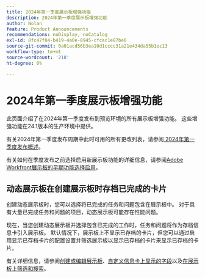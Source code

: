 ```yaml
---
title: 2024年第一季度展示板增强功能
description: 2024年第一季度展示板增强功能
author: Nolan
feature: Product Announcements
recommendations: noDisplay, noCatalog
exl-id: 8fc47f84-b419-4a0e-8945-cfcac1e87be8
source-git-commit: 0a01acd56b3ea10d1cccc31a21e434da55b1ec13
workflow-type: tm+mt
source-wordcount: '218'
ht-degree: 0%

---
```


# 2024年第一季度展示板增强功能

此页面介绍了在2024年第一季度发布到预览环境的所有展示板增强功能。 这些增强功能在24.1版本的生产环境中提供。

有关2024年第一季度发布周期中此时可用的所有更改列表，请参阅[ 2024年第一季度发布概述](/help/quicksilver/product-announcements/product-releases/24-q1-release-activity/24-q1-release-overview.md)。

有关如何在季度发布之前选择启用新展示板功能的详细信息，请参阅[Adobe Workfront展示板的早期功能选择启用](/help/quicksilver/agile/get-started-with-boards/boards-early-feature-opt-in.md)。

## 动态展示板在创建展示板时存档已完成的卡片

创建动态展示板时，您可以选择将已完成的任务和问题包含在展示板中。 对于具有大量已完成任务和问题的项目，动态展示板可能存在性能问题。

现在，当您创建动态展示板并选择包含已完成的工作时，任务和问题将作为存档信息卡引入展示板。 默认情况下，展示板上不显示已存档的卡片，但您可以通过启用显示已存档卡片的配置设置并筛选展示板以显示已存档的卡片来显示已存档的卡片。

有关详细信息，请参阅[创建或编辑展示板](/help/quicksilver/agile/get-started-with-boards/create-edit-board.md)、[自定义信息卡上显示的字段](/help/quicksilver/agile/get-started-with-boards/customize-fields-on-card.md)以及[在展示板上筛选和搜索](/help/quicksilver/agile/get-started-with-boards/filter-search-in-board.md)。
